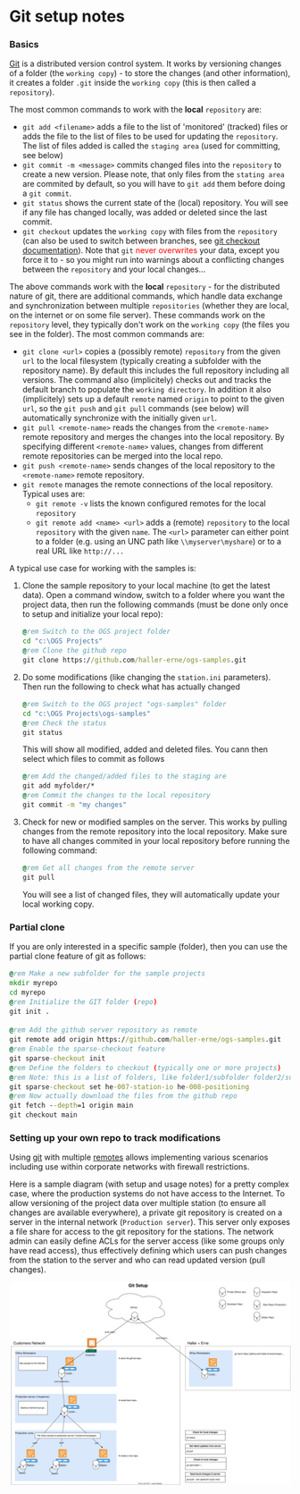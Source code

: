 # Git setup notes

### Basics

[Git](https://git-scm.com) is a distributed version control system. It works by versioning
changes of a folder (the `working copy`) - to store the changes (and other information), it
creates a folder `.git` inside the `working copy` (this is then called a `repository`).

The most common commands to work with the **local** `repository` are:

- `git add <filename>` adds a file to the list of 'monitored' (tracked) files or adds the
  file to the list of files to be used for updating the `repository`. The list of files added
  is called the `staging area` (used for committing, see below)
- `git commit -m <message>` commits changed files into the `repository` to create a new version.
  Please note, that only files from the `stating area` are commited by default, so you will have
  to `git add` them before doing a `git commit`.
- `git status` shows the current state of the (local) repository. You will see if any file
  has changed locally, was added or deleted since the last commit.  
- `git checkout` updates the `working copy` with files from the `repository` (can also be
  used to switch between branches, see [git checkout documentation](https://git-scm.com/docs/git-checkout)). Note that `git` <span style="color:red">never overwrites</span> your data,
  except you force it to - so you might run into warnings about a conflicting changes between the `repository` and your local changes...

The above commands work with the **local** `repository` - for the distributed nature of git, there are additional commands, which handle data exchange and synchronization between multiple
`repositories` (whether they are local, on the internet or on some file server). These commands
work on the `repository` level, they typically don't work on the `working copy` (the files you
see in the folder). The most common commands are:

- `git clone <url>` copies a (possibly remote) `repository` from the given `url` to the local
  filesystem (typically creating a subfolder with the repository name). By default this includes
  the full repository including all versions. The command also (implicitely) checks out and tracks the default branch to populate the `working directory`. In addition it also
  (implicitely) sets up a default `remote` named `origin` to point to the given `url`, so the
  `git push` and `git pull` commands (see below) will automatically synchronize with the
  initially given `url`.
- `git pull <remote-name>` reads the changes from the `<remote-name>` remote repository and
  merges the changes into the local repository. By specifying different `<remote-name>`
  values, changes from different remote repositories can be merged into the local repo.
- `git push <remote-name>` sends changes of the local repository to the `<remote-name>`
  remote repository.
- `git remote` manages the remote connections of the local repository. Typical uses are:
  - `git remote -v` lists the known configured remotes for the local `repository`
  - `git remote add <name> <url>` adds a (remote) `repository` to the local `repository`
       with the given `name`. The `<url>` parameter can either point to a folder (e.g.
       using an UNC path like `\\myserver\myshare`) or to a real URL like `http://...`

A typical use case for working with the samples is:

1. Clone the sample repository to your local machine (to get the latest data). Open a command window, switch to a folder where you want the project data, then run the following commands (must be done only once to setup and initialize your local repo):

    ``` cmd
    @rem Switch to the OGS project folder
    cd "c:\OGS Projects"
    @rem Clone the github repo
    git clone https://github.com/haller-erne/ogs-samples.git
    ```

2. Do some modifications (like changing the `station.ini` parameters). Then run the following to check what has actually changed

    ``` cmd
    @rem Switch to the OGS project "ogs-samples" folder
    cd "c:\OGS Projects\ogs-samples"
    @rem Check the status
    git status
    ```

    This will show all modified, added and deleted files. You cann then select which files
    to commit as follows

    ``` cmd
    @rem Add the changed/added files to the staging are
    git add myfolder/*
    @rem Commit the changes to the local repository
    git commit -m "my changes"
    ```

3. Check for new or modified samples on the server. This works by pulling changes from the
   remote repository into the local repository. Make sure to have all changes commited in your
   local repository before running the following command:

    ``` cmd
    @rem Get all changes from the remote server
    git pull
    ```

    You will see a list of changed files, they will automatically update your local working copy.




### Partial clone

If you are only interested in a specific sample (folder), then you can use the partial clone
feature of git as follows:

``` cmd
@rem Make a new subfolder for the sample projects
mkdir myrepo
cd myrepo
@rem Initialize the GIT folder (repo)
git init .

@rem Add the github server repository as remote
git remote add origin https://github.com/haller-erne/ogs-samples.git
@rem Enable the sparse-checkout feature
git sparse-checkout init
@rem Define the folders to checkout (typically one or more projects)
@rem Note: this is a list of folders, like folder1/subfolder folder2/subfolder
git sparse-checkout set he-007-station-io he-008-positioning
@rem Now actually download the files from the github repo
git fetch --depth=1 origin main
git checkout main
```

### Setting up your own repo to track modifications

Using [git](https://git-scm.com) with multiple [remotes](https://git-scm.com/book/en/v2/Git-Basics-Working-with-Remotes) allows implementing various scenarios including use within
corporate networks with firewall restrictions.

Here is a sample diagram (with setup and usage notes) for a pretty complex case, where the
production systems do not have access to the Internet. To allow versioning of the project
data over multiple station (to ensure all changes are available everywhere), a private git
repository is created on a server in the internal network (`Production server`). This server
only exposes a file share for access to the git repository for the stations. The network admin
can easily define ACLs for the server access (like some groups only have read access), thus
effectively defining which users can push changes from the station to the server and who can
read updated version (pull changes).

![git diagram](./git-setup.drawio.svg)